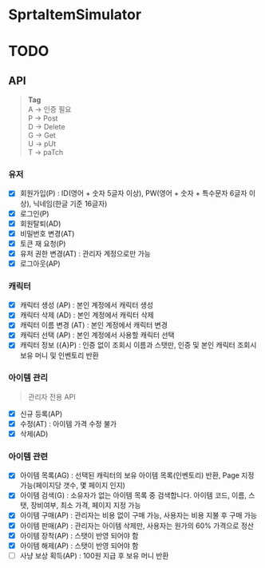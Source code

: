 # SprtaItemSimulator

# TODO

## API

> **Tag**  
> A -> 인증 필요  
> P -> Post  
> D -> Delete  
> G -> Get  
> U -> pUt  
> T -> paTch


### 유저
- [x] 회원가입(P) : ID(영어 + 숫자 5글자 이상), PW(영어 + 숫자 + 특수문자 6글자 이상), 닉네임(한글 기준 16글자)
- [x] 로그인(P)
- [x] 회원탈퇴(AD)
- [x] 비밀번호 변경(AT)
- [x] 토큰 재 요청(P)
- [x] 유저 권한 변경(AT) : 관리자 계정으로만 가능
- [x] 로그아웃(AP)

### 캐릭터
- [x] 캐릭터 생성 (AP) : 본인 계정에서 캐릭터 생성
- [x] 캐릭터 삭제 (AD) : 본인 계정에서 캐릭터 삭제
- [x] 캐릭터 이름 변경 (AT) : 본인 계정에서 캐릭터 변경
- [x] 캐릭터 선택 (AP) : 본인 계정에서 사용할 캐릭터 선택
- [x] 캐릭터 정보 ({A}P) : 인증 없이 조회시 이름과 스탯만, 인증 및 본인 캐릭터 조회시 보유 머니 및 인벤토리 반환

### 아이템 관리
> 관리자 전용 API

- [x] 신규 등록(AP)
- [x] 수정(AT) : 아이템 가격 수정 불가
- [x] 삭제(AD)

### 아이템 관련
- [X] 아이템 목록(AG) : 선택된 캐릭터의 보유 아이템 목록(인벤토리) 반환, Page 지정 가능(페이지당 갯수, 몇 페이지 인지)
- [x] 아이템 검색(G) : 소유자가 없는 아이템 목록 중 검색합니다. 아이템 코드, 이름, 스탯, 장비여부, 최소 가격, 페이지 지정 가능
- [x] 아이템 구매(AP) : 관리자는 비용 없이 구매 가능, 사용자는 비용 지불 후 구매 가능
- [x] 아이템 판매(AP) : 관리자는 아이템 삭제만, 사용자는 원가의 60% 가격으로 정산
- [x] 아이템 장착(AP) : 스탯이 반영 되어야 함
- [x] 아이템 해제(AP) : 스탯이 반영 되어야 함
- [ ] 사냥 보상 획득(AP) : 100원 지급 후 보유 머니 반환